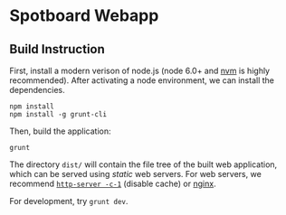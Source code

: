 Spotboard Webapp
================

Build Instruction
-----------------

First, install a modern verison of node.js (node 6.0+ and [nvm][nvm] is highly recommended).
After activating a node environment, we can install the dependencies.

```
npm install
npm install -g grunt-cli
```

Then, build the application:

```
grunt
```

The directory `dist/` will contain the file tree of the built web application,
which can be served using *static* web servers.
For web servers, we recommend [`http-server -c-1`][http-server] (disable cache) or [nginx][nginx].

For development, try `grunt dev`.


[nvm]: https://github.com/creationix/nvm
[http-server]: https://www.npmjs.com/package/http-server
[nginx]: http://nginx.org/
